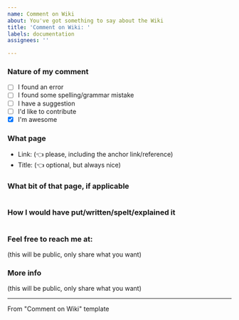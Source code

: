 ```yaml
---
name: Comment on Wiki
about: You've got something to say about the Wiki
title: 'Comment on Wiki: '
labels: documentation
assignees: ''

---
```


### Nature of my comment
- [ ] I found an error
- [ ] I found some spelling/grammar mistake
- [ ] I have a suggestion
- [ ] I'd like to contribute
- [x] I'm awesome

### What page
- Link: (👈 please, including the anchor link/reference)
- Title: (👈 optional, but always nice)

### What bit of that page, if applicable
```
```

### How I would have put/written/spelt/explained it
```
```

### Feel free to reach me at:
(this will be public, only share what you want)

### More info
(this will be public, only share what you want)


---
From "Comment on Wiki" template
